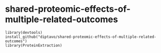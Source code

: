 # shared-proteomic-effects-of-multiple-related-outcomes


```{r}
library(devtools)
install_github("diptavo/shared-proteomic-effects-of-multiple-related-outcomes")
library(ProteinExtraction)

```
